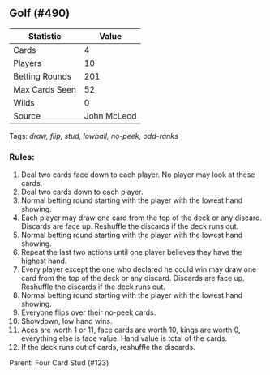 ## Golf (#490)

|Statistic|Value|
|---------|-----|
|Cards|4|
|Players|10|
|Betting Rounds|201|
|Max Cards Seen|52|
|Wilds|0|
|Source|John McLeod|
Tags: *draw, flip, stud, lowball, no-peek, odd-ranks*
### Rules:
1. Deal two cards face down to each player. No player may look at these cards.
2. Deal two cards down to each player.
3. Normal betting round starting with the player with the lowest hand showing.
4. Each player may draw one card from the top of the deck or any discard. Discards are face up. Reshuffle the discards if the deck runs out.
5. Normal betting round starting with the player with the lowest hand showing.
6. Repeat the last two actions until one player believes they have the highest hand.
7. Every player except the one who declared he could win may draw one card from the top of the deck or any discard. Discards are face up. Reshuffle the discards if the deck runs out.
8. Normal betting round starting with the player with the lowest hand showing.
9. Everyone flips over their no-peek cards.
10. Showdown, low hand wins.
11. Aces are worth 1 or 11, face cards are worth 10, kings are worth 0, everything else is face value. Hand value is total of the cards.
12. If the deck runs out of cards, reshuffle the discards.

Parent: Four Card Stud (#123)


